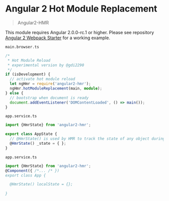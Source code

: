 # Angular 2 Hot Module Replacement
> Angular2-HMR


This module requires Angular 2.0.0-rc.1 or higher. Please see repository [Angular 2 Webpack Starter](https://github.com/angularclass/angular2-webpack-starter) for a working example. 

`main.browser.ts`
```typescript
/*
 * Hot Module Reload
 * experimental version by @gdi2290
 */
if (isDevelopment) {
  // activate hot module reload
  let ngHmr = require('angular2-hmr');
  ngHmr.hotModuleReplacement(main, module);
} else {
  // bootstrap when document is ready
  document.addEventListener('DOMContentLoaded', () => main());
}
```
`app.service.ts`
```typescript
import {HmrState} from 'angular2-hmr';

export class AppState {
  // @HmrState() is used by HMR to track the state of any object during a hot module replacement
  @HmrState() _state = { };
}
```

`app.service.ts`
```typescript
import {HmrState} from 'angular2-hmr';
@Component({ /*... /* })
export class App {

  @HmrState() localState = {};
    
}
```
